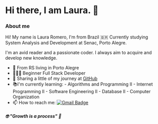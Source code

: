 # Hi there, I am Laura. 👋

### About me
Hi! My name is Laura Romero, I'm from Brazil 🇧🇷 Currently studying System Analysis and Development at Senac, Porto Alegre. 

I'm an avid reader and a passionate coder. I always aim to acquire and develop new knowledge.

-  📍 From RS living in Porto Alegre
-  👩🏻‍💻 Beginner Full Stack Developer
- 🎯  Sharing a little of my journey at [GitHub](https://github.com/lauraromerosantos?tab=repositories)
- 📚I'm currently learning:
			-   Algorithms and Programming II
			-   Internet Programming II
			-  Software Engineering II
			-   Database II
			-  Computer Organization
- 📫 How to reach me: [![Gmail Badge](https://img.shields.io/badge/-lauraaromero.s@gmail.com-ff69b4?style=flat-square&logo=Gmail&logoColor=white&link=mailto:lauraaromero.s@gmail.com)](mailto:laauraromero.s@gmail.com)
#####  🤓 "Growth is a process" 🧠
